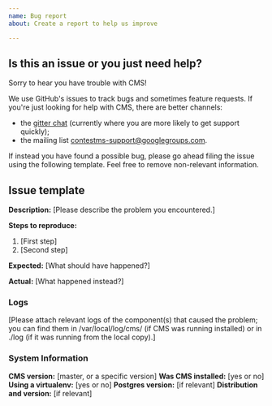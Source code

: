 ```yaml
---
name: Bug report
about: Create a report to help us improve

---
```


## Is this an issue or you just need help?

Sorry to hear you have trouble with CMS!

We use GitHub's issues to track bugs and sometimes feature requests. If you're just looking for help with CMS, there are better channels:
* the [gitter chat](https://gitter.im/cms-dev/cms) (currently where you are more likely to get support quickly);
* the mailing list <contestms-support@googlegroups.com>.

If instead you have found a possible bug, please go ahead filing the issue using the following template. Feel free to remove non-relevant information.

## Issue template

**Description:** [Please describe the problem you encountered.]

**Steps to reproduce:**
1. [First step]
2. [Second step]

**Expected:** [What should have happened?]

**Actual:** [What happened instead?]

### Logs

[Please attach relevant logs of the component(s) that caused the problem; you can find them in /var/local/log/cms/ (if CMS was running
installed) or in ./log (if it was running from the local copy).]

### System Information

**CMS version:** [master, or a specific version]
**Was CMS installed:** [yes or no]
**Using a virtualenv:** [yes or no]
**Postgres version:** [if relevant]
**Distribution and version:** [if relevant]
